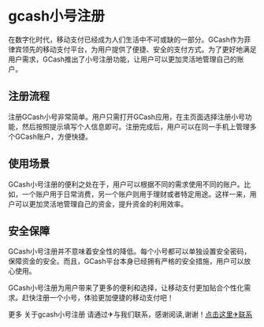 # gcash小号注册

在数字化时代，移动支付已经成为人们生活中不可或缺的一部分。GCash作为菲律宾领先的移动支付平台，为用户提供了便捷、安全的支付方式。为了更好地满足用户需求，GCash推出了小号注册功能，让用户可以更加灵活地管理自己的账户。

## 注册流程

注册GCash小号非常简单。用户只需打开GCash应用，在主页面选择注册小号功能，然后按照提示填写个人信息即可。注册完成后，用户可以在同一手机上管理多个GCash账户，方便快捷。

## 使用场景

GCash小号注册的便利之处在于，用户可以根据不同的需求使用不同的账户。比如，一个账户用于日常消费，另一个账户则用于理财或者特定用途。这样一来，用户可以更加灵活地管理自己的资金，提升资金的利用效率。

## 安全保障

GCash小号注册并不意味着安全性的降低。每个小号都可以单独设置安全密码，保障资金的安全。而且，GCash平台本身已经拥有严格的安全措施，用户可以放心使用。

GCash小号注册为用户带来了更多的便利和选择，让移动支付更加贴合个性化需求。赶快注册一个小号，体验更加便捷的移动支付吧！

更多 关于gcash小号注册 请通过✈与我们联系，感谢阅读,谢谢！[点击这里✈联系](https://t.me/LM999bot)